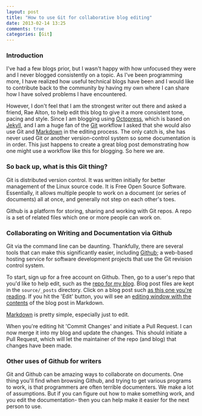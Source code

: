 ```yaml
---
layout: post
title: "How to use Git for collaborative blog editing"
date: 2013-02-14 13:25
comments: true
categories: [Git]
---
```


### Introduction

I've had a few blogs prior, but I wasn't happy with how unfocused they were and I never blogged consistently on a topic. As I've been programming more, I have realized how useful technical blogs have been and I would like to contribute back to the community by having my own where I can share how I have solved problems I have encountered. 

However, I don't feel that I am the strongest writer out there and asked a friend, Rae Alton, to help edit this blog to give it a more consistent tone, pacing and style. Since I am blogging using [Octopress](http://octopress.org/), which is based on [Jekyll](https://github.com/mojombo/jekyll), and I am a huge fan of the [Git](http://git-scm.com/) workflow I asked that she would also use Git and [Markdown](http://daringfireball.net/projects/markdown/) in the editing process. The only catch is, she has never used Git or another version-control system so some documentation is in order. This just happens to create a great blog post demonstrating how one might use a workflow like this for blogging. So here we are. 


### So back up, what is this Git thing?

Git is distributed version control. It was written initially for better management of the Linux source code. It is Free Open Source Software. Essentially, it allows multiple people to work on a document (or series of documents) all at once, and generally not step on each other's toes. 

Github is a platform for storing, sharing and working with Git repos. A repo is a set of related files which one or more people can work on. 

### Collaborating on Writing and Documentation via Github

Git via the command line can be daunting. Thankfully, there are several tools that can make this significantly easier, including [Github](https://github.com); a web-based hosting service for software development projects that use the Git revision control system. 

To start, sign up for a free account on Github. Then, go to a user's repo that you'd like to help edit, such as the [repo for my blog](https://github.comt/tibbon/octocode). Blog post files are kept in the `source/_posts` directory. Click on a blog post such [as this one you're reading](https://github.com/tibbon/tibbon.github.com/blob/master/source/_posts/2013-02-14-how-to-use-git-for-collaborative-blog-editing.markdown). If you hit the 'Edit' button, you will see an [editing window with the contents](https://github.com/tibbon/tibbon.github.com/edit/master/source/_posts/2013-02-14-how-to-use-git-for-collaborative-blog-editing.markdown) of the blog post in Markdown. 

[Markdown](http://daringfireball.net/projects/markdown/) is pretty simple, especially just to edit.

When you're editing hit 'Commit Changes' and initiate a Pull Request. I can now merge it into my blog and update the changes. This should initiate a Pull Request, which will let the maintainer of the repo (and blog) that changes have been made. 

### Other uses of Github for writers

Git and Github can be amazing ways to collaborate on documents. One thing you'll find when browsing Github, and trying to get various programs to work, is that programmers are often terrible documenters. We make a lot of assumptions. But if you can figure out how to make something work, and you edit the documentation- then you can help make it easier for the next person to use. 